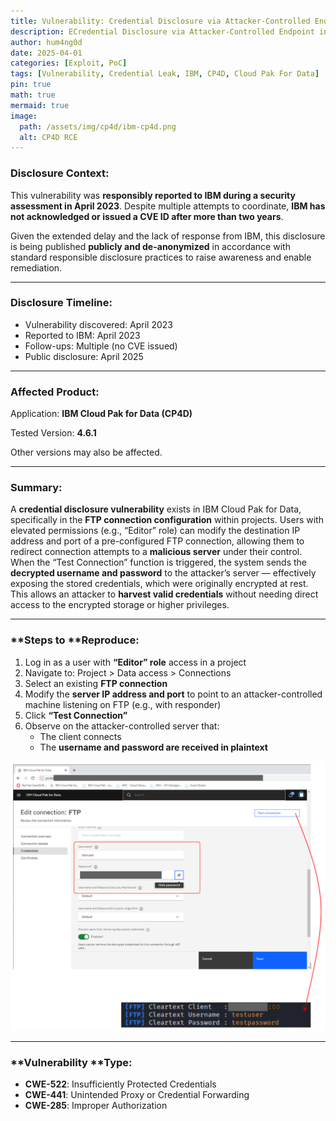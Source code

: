 ```yaml
---
title: Vulnerability: Credential Disclosure via Attacker-Controlled Endpoint in IBM Cloud Pak for Data (CP4D)
description: ECredential Disclosure via Attacker-Controlled Endpoint in IBM Cloud Pak for Data (CP4D).
author: hum4ng0d
date: 2025-04-01
categories: [Exploit, PoC]
tags: [Vulnerability, Credential Leak, IBM, CP4D, Cloud Pak For Data]
pin: true
math: true
mermaid: true
image:
  path: /assets/img/cp4d/ibm-cp4d.png
  alt: CP4D RCE
---
```


### **Disclosure Context:**

This vulnerability was **responsibly reported to IBM during a security assessment in April 2023**. Despite multiple attempts to coordinate, **IBM has not acknowledged or issued a CVE ID after more than two years**.

Given the extended delay and the lack of response from IBM, this disclosure is being published **publicly and de-anonymized** in accordance with standard responsible disclosure practices to raise awareness and enable remediation.

------

### **Disclosure Timeline:**

- Vulnerability discovered: April 2023
- Reported to IBM: April 2023
- Follow-ups: Multiple (no CVE issued)
- Public disclosure: April 2025

---

### **Affected Product:**

Application: **IBM Cloud Pak for Data (CP4D)**

Tested Version: **4.6.1**

Other versions may also be affected.

------

### **Summary:**

A **credential disclosure vulnerability** exists in IBM Cloud Pak for Data, specifically in the **FTP connection configuration** within projects. Users with elevated permissions (e.g., “Editor” role) can modify the destination IP address and port of a pre-configured FTP connection, allowing them to redirect connection attempts to a **malicious server** under their control. When the “Test Connection” function is triggered, the system sends the **decrypted username and password** to the attacker’s server — effectively exposing the stored credentials, which were originally encrypted at rest. This allows an attacker to **harvest valid credentials** without needing direct access to the encrypted storage or higher privileges.

------

### **Steps to **Reproduce:

1. Log in as a user with **“Editor” role** access in a project
2. Navigate to: Project > Data access > Connections
3. Select an existing **FTP connection**
4. Modify the **server IP address and port** to point to an attacker-controlled machine listening on FTP (e.g., with responder)
5. Click **“Test Connection”**
6. Observe on the attacker-controlled server that:
   - The client connects
   - The **username and password are received in plaintext**

![CP4D Credential Disclosure via Attacker Controled Endpoint](/assets/img/cp4d/cred-leak.png)

------

### **Vulnerability **Type:

- **CWE-522**: Insufficiently Protected Credentials
- **CWE-441**: Unintended Proxy or Credential Forwarding
- **CWE-285**: Improper Authorization
